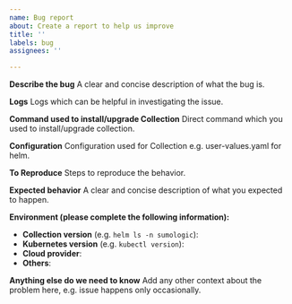 ```yaml
---
name: Bug report
about: Create a report to help us improve
title: ''
labels: bug
assignees: ''

---
```

<!--
Thanks for filing an issue!

If you notice any issue with Collection, please see our troubleshooting guide:
https://github.com/SumoLogic/sumologic-kubernetes-collection/blob/main/docs/troubleshoot-collection.md

If you did not find a solution in troubleshooting guide please check that we do not have any issue describing your case already open.

If you think that your issue is a new bug, please add as much context as you can using the template below but feel free to adjust it.
-->

**Describe the bug**
A clear and concise description of what the bug is.

**Logs**
Logs which can be helpful in investigating the issue.

**Command used to install/upgrade Collection**
Direct command which you used to install/upgrade collection.

**Configuration**
Configuration used for Collection e.g. user-values.yaml for helm.

**To Reproduce**
Steps to reproduce the behavior.

**Expected behavior**
A clear and concise description of what you expected to happen.

**Environment (please complete the following information):**
 - **Collection version** (e.g. `helm ls -n sumologic`):
 - **Kubernetes version** (e.g. `kubectl version`):
 - **Cloud provider**:
 - **Others**:

**Anything else do we need to know**
Add any other context about the problem here, e.g. issue happens only occasionally.
